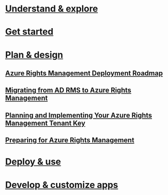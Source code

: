 # [Understand & explore](../understand-explore/azure-rights-management.html)
# [Get started](../get-started/requirements-for-azure-rights-management.html)
# [Plan & design](../plan-design/azure-rights-management-deployment-roadmap.html)
## [Azure Rights Management Deployment Roadmap](azure-rights-management-deployment-roadmap.md)
## [Migrating from AD RMS to Azure Rights Management](migrating-from-ad-rms-to-azure-rights-management.md)
## [Planning and Implementing Your Azure Rights Management Tenant Key](planning-and-implementing-your-azure-rights-management-tenant-key.md)
## [Preparing for Azure Rights Management](preparing-for-azure-rights-management.md)
# [Deploy & use](../deploy-use/activating-azure-rights-management.html)
# [Develop & customize apps](../sdk/4.2/api/winrt/Microsoft.RightsManagement.html)